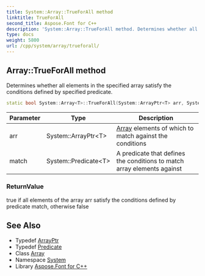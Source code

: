```yaml
---
title: System::Array::TrueForAll method
linktitle: TrueForAll
second_title: Aspose.Font for C++
description: 'System::Array::TrueForAll method. Determines whether all elements in the specified array satisfy the conditions defined by specified predicate in C++.'
type: docs
weight: 5800
url: /cpp/system/array/trueforall/
---
```

## Array::TrueForAll method


Determines whether all elements in the specified array satisfy the conditions defined by specified predicate.

```cpp
static bool System::Array<T>::TrueForAll(System::ArrayPtr<T> arr, System::Predicate<T> match)
```


| Parameter | Type | Description |
| --- | --- | --- |
| arr | System::ArrayPtr\<T\> | [Array](../) elements of which to match against the conditions |
| match | System::Predicate\<T\> | A predicate that defines the conditions to match array elements against |

### ReturnValue

true if all elements of the array arr satisfy the conditions defined by predicate match, otherwise false

## See Also

* Typedef [ArrayPtr](../../arrayptr/)
* Typedef [Predicate](../../predicate/)
* Class [Array](../)
* Namespace [System](../../)
* Library [Aspose.Font for C++](../../../)
